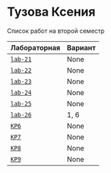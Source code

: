 # Тузова Ксения
<summary>Список работ на второй семестр</summary>


| **Лабораторная**                                                              | **Вариант**                       |
|-------------------------------------------------------------------------------|-----------------------------------|
| [`lab-21`](https://github.com/Maxsmile123/MAI_109B_22/tree/main/Tuzova/lab21) | None                              |
| [`lab-22`](https://github.com/Maxsmile123/MAI_109B_22/tree/main/Tuzova/lab22) | None   |
| [`lab-23`](https://github.com/Maxsmile123/MAI_109B_22/tree/main/Tuzova/lab23) | None                   |
| [`lab-24`](https://github.com/Maxsmile123/MAI_109B_22/tree/main/Tuzova/lab24) | None                |
| [`lab-25`](https://github.com/Maxsmile123/MAI_109B_22/tree/main/Tuzova/lab25) | None                 |
| [`lab-26`](https://github.com/Maxsmile123/MAI_109B_22/tree/main/Tuzova/lab26) | 1, 6 |
| [`KP6`](https://github.com/Maxsmile123/MAI_109B_22/tree/main/Tuzova/KP6)      | None                  |
| [`KP7`](https://github.com/Maxsmile123/MAI_109B_22/tree/main/Tuzova/KP7)      | None                  |
| [`KP8`](https://github.com/Maxsmile123/MAI_109B_22/tree/main/Tuzova/KP8)      | None                 |
| [`KP9`](https://github.com/Maxsmile123/MAI_109B_22/tree/main/Tuzova/KP9)      | None                  |
